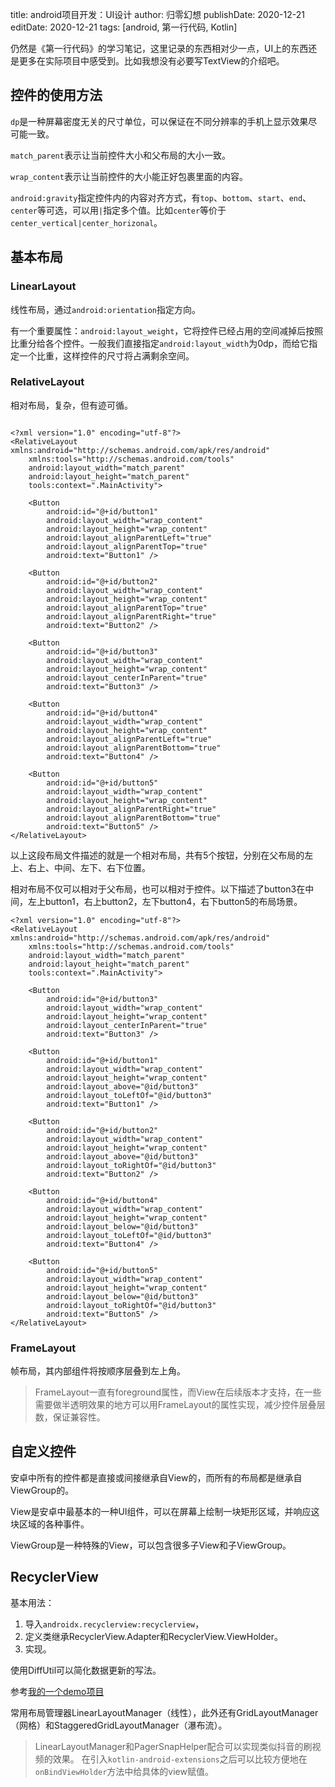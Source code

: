 title: android项目开发：UI设计
author: 归零幻想
publishDate: 2020-12-21
editDate: 2020-12-21
tags: [android, 第一行代码, Kotlin]

<!--config-->

仍然是《第一行代码》的学习笔记，这里记录的东西相对少一点，UI上的东西还是更多在实际项目中感受到。比如我想没有必要写TextView的介绍吧。

## 控件的使用方法

`dp`是一种屏幕密度无关的尺寸单位，可以保证在不同分辨率的手机上显示效果尽可能一致。 

`match_parent`表示让当前控件大小和父布局的大小一致。

`wrap_content`表示让当前控件的大小能正好包裹里面的内容。

`android:gravity`指定控件内的内容对齐方式，有`top`、`bottom`、`start`、`end`、`center`等可选，可以用`|`指定多个值。比如`center`等价于`center_vertical|center_horizonal`。

## 基本布局
### LinearLayout

线性布局，通过`android:orientation`指定方向。

有一个重要属性：`android:layout_weight`，它将控件已经占用的空间减掉后按照比重分给各个控件。一般我们直接指定`android:layout_width`为0dp，而给它指定一个比重，这样控件的尺寸将占满剩余空间。

<!--summary-->

### RelativeLayout

相对布局，复杂，但有迹可循。

```

<?xml version="1.0" encoding="utf-8"?>
<RelativeLayout xmlns:android="http://schemas.android.com/apk/res/android"
    xmlns:tools="http://schemas.android.com/tools"
    android:layout_width="match_parent"
    android:layout_height="match_parent"
    tools:context=".MainActivity">

    <Button
        android:id="@+id/button1"
        android:layout_width="wrap_content"
        android:layout_height="wrap_content"
        android:layout_alignParentLeft="true"
        android:layout_alignParentTop="true"
        android:text="Button1" />

    <Button
        android:id="@+id/button2"
        android:layout_width="wrap_content"
        android:layout_height="wrap_content"
        android:layout_alignParentTop="true"
        android:layout_alignParentRight="true"
        android:text="Button2" />

    <Button
        android:id="@+id/button3"
        android:layout_width="wrap_content"
        android:layout_height="wrap_content"
        android:layout_centerInParent="true"
        android:text="Button3" />

    <Button
        android:id="@+id/button4"
        android:layout_width="wrap_content"
        android:layout_height="wrap_content"
        android:layout_alignParentLeft="true"
        android:layout_alignParentBottom="true"
        android:text="Button4" />

    <Button
        android:id="@+id/button5"
        android:layout_width="wrap_content"
        android:layout_height="wrap_content"
        android:layout_alignParentRight="true"
        android:layout_alignParentBottom="true"
        android:text="Button5" />
</RelativeLayout>
```

以上这段布局文件描述的就是一个相对布局，共有5个按钮，分别在父布局的左上、右上、中间、左下、右下位置。

相对布局不仅可以相对于父布局，也可以相对于控件。以下描述了button3在中间，左上button1，右上button2，左下button4，右下button5的布局场景。

```
<?xml version="1.0" encoding="utf-8"?>
<RelativeLayout xmlns:android="http://schemas.android.com/apk/res/android"
    xmlns:tools="http://schemas.android.com/tools"
    android:layout_width="match_parent"
    android:layout_height="match_parent"
    tools:context=".MainActivity">

    <Button
        android:id="@+id/button3"
        android:layout_width="wrap_content"
        android:layout_height="wrap_content"
        android:layout_centerInParent="true"
        android:text="Button3" />

    <Button
        android:id="@+id/button1"
        android:layout_width="wrap_content"
        android:layout_height="wrap_content"
        android:layout_above="@id/button3"
        android:layout_toLeftOf="@id/button3"
        android:text="Button1" />

    <Button
        android:id="@+id/button2"
        android:layout_width="wrap_content"
        android:layout_height="wrap_content"
        android:layout_above="@id/button3"
        android:layout_toRightOf="@id/button3"
        android:text="Button2" />

    <Button
        android:id="@+id/button4"
        android:layout_width="wrap_content"
        android:layout_height="wrap_content"
        android:layout_below="@id/button3"
        android:layout_toLeftOf="@id/button3"
        android:text="Button4" />

    <Button
        android:id="@+id/button5"
        android:layout_width="wrap_content"
        android:layout_height="wrap_content"
        android:layout_below="@id/button3"
        android:layout_toRightOf="@id/button3"
        android:text="Button5" />
</RelativeLayout>
```

### FrameLayout

帧布局，其内部组件将按顺序层叠到左上角。

> FrameLayout一直有foreground属性，而View在后续版本才支持，在一些需要做半透明效果的地方可以用FrameLayout的属性实现，减少控件层叠层数，保证兼容性。

## 自定义控件

安卓中所有的控件都是直接或间接继承自View的，而所有的布局都是继承自ViewGroup的。

View是安卓中最基本的一种UI组件，可以在屏幕上绘制一块矩形区域，并响应这块区域的各种事件。

ViewGroup是一种特殊的View，可以包含很多子View和子ViewGroup。

## RecyclerView

基本用法：

1. 导入`androidx.recyclerview:recyclerview`，
2. 定义类继承RecyclerView.Adapter和RecyclerView.ViewHolder。
3. 实现。

使用DiffUtil可以简化数据更新的写法。

参考[我的一个demo项目](https://github.com/zerofancy/ipviewer)

常用布局管理器LinearLayoutManager（线性），此外还有GridLayoutManager（网格）和StaggeredGridLayoutManager（瀑布流）。

> LinearLayoutManager和PagerSnapHelper配合可以实现类似抖音的刷视频的效果。
> 在引入`kotlin-android-extensions`之后可以比较方便地在`onBindViewHolder`方法中给具体的view赋值。
